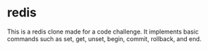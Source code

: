 redis
=====

This is a redis clone made for a code challenge. It implements basic commands such as set, get, unset, begin, commit, rollback, and end.
